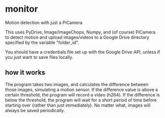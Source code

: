 # monitor
Motion detection with just a PiCamera

This uses PyDrive, Image/ImageChops, Numpy, and (of course) PiCamera to detect motion and upload images/videos to a Google Drive directory specified by the variable "folder_id".

You should have a credentials file set up with the Google Drive API, unless if you just want to save files locally.

## how it works
The program takes two images, and calculates the difference between those images, simulating a motion sensor. If the difference value is above a certain threshold, the program will record a video (h264). If the difference is below the threshold, the program will wait for a short period of time before starting over (rather than just immediately). No matter what, images will always be saved periodically.
